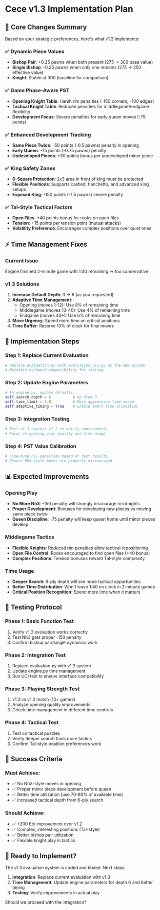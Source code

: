 # Cece v1.3 Implementation Plan

## 🎯 Core Changes Summary

Based on your strategic preferences, here's what v1.3 implements:

### ✅ **Dynamic Piece Values** 
- **Bishop Pair**: +0.25 pawns when both present (275 → 300 base value)
- **Single Bishop**: -0.25 pawns when only one remains (275 → 250 effective value)  
- **Knight**: Stable at 300 (baseline for comparison)

### ✅ **Game Phase-Aware PST**
- **Opening Knight Table**: Harsh rim penalties (-150 corners, -100 edges)
- **Tactical Knight Table**: Reduced penalties for middlegame/endgame flexibility
- **Development Focus**: Severe penalties for early queen moves (-75 points)

### ✅ **Enhanced Development Tracking**
- **Same Piece Twice**: -50 points (-0.5 pawns) penalty in opening
- **Early Queen**: -75 points (-0.75 pawns) penalty  
- **Undeveloped Pieces**: +30 points bonus per undeveloped minor piece

### ✅ **King Safety Zones**
- **6-Square Protection**: 2x3 area in front of king must be protected
- **Flexible Positions**: Supports castled, fianchetto, and advanced king setups
- **Exposed King**: -150 points (-1.5 pawns) severe penalty

### ✅ **Tal-Style Tactical Factors**
- **Open Files**: +40 points bonus for rooks on open files
- **Tension**: +15 points per tension point (mutual attacks)
- **Volatility Preference**: Encourages complex positions over quiet ones

## ⚡ **Time Management Fixes**

### Current Issue
Engine finished 2-minute game with 1:40 remaining → too conservative

### v1.3 Solutions

1. **Increase Default Depth**: 3 → 6 (as you requested)
2. **Adaptive Time Management**: 
   - Opening (moves 1-12): Use 8% of remaining time
   - Middlegame (moves 13-40): Use 4% of remaining time  
   - Endgame (moves 40+): Use 6% of remaining time
3. **Move Urgency**: Spend more time on critical positions
4. **Time Buffer**: Reserve 10% of clock for final moves

## 🔧 **Implementation Steps**

### Step 1: Replace Current Evaluation
```python
# Replace evaluation.py with evaluation_v13.py as the new system
# Maintain backward compatibility for testing
```

### Step 2: Update Engine Parameters  
```python
# In engine.py, update defaults:
self.search_depth = 6          # Up from 3
self.time_limit = 8.0          # More aggressive time usage
self.adaptive_timing = True    # Enable smart time allocation
```

### Step 3: Integration Testing
```python
# Test v1.3 against v1.2 to verify improvements
# Focus on opening play quality and time usage
```

### Step 4: PST Value Calibration
```python
# Fine-tune PST penalties based on test results
# Ensure Nh3-style moves are properly discouraged
```

## 📊 **Expected Improvements**

### Opening Play
- **No More Nh3**: -150 penalty will strongly discourage rim knights
- **Proper Development**: Bonuses for developing new pieces vs moving same piece twice
- **Queen Discipline**: -75 penalty will keep queen home until minor pieces develop

### Middlegame Tactics  
- **Flexible Knights**: Reduced rim penalties allow tactical repositioning
- **Open File Control**: Rooks encouraged to find open files (+40 bonus)
- **Complex Positions**: Tension bonuses reward Tal-style complexity

### Time Usage
- **Deeper Search**: 6-ply depth will see more tactical opportunities
- **Better Time Distribution**: Won't leave 1:40 on clock in 2-minute games
- **Critical Position Recognition**: Spend more time when it matters

## 🧪 **Testing Protocol**

### Phase 1: Basic Function Test
1. Verify v1.3 evaluation works correctly
2. Test Nh3 gets proper -150 penalty  
3. Confirm bishop pair/single dynamics work

### Phase 2: Integration Test
1. Replace evaluation.py with v1.3 system
2. Update engine.py time management
3. Run UCI test to ensure interface compatibility

### Phase 3: Playing Strength Test
1. v1.3 vs v1.2 match (10+ games)
2. Analyze opening quality improvements
3. Check time management in different time controls

### Phase 4: Tactical Test
1. Test on tactical puzzles
2. Verify deeper search finds more tactics  
3. Confirm Tal-style position preferences work

## 🎯 **Success Criteria**

### Must Achieve:
- ✅ No Nh3-style moves in opening
- ✅ Proper minor piece development before queen
- ✅ Better time utilization (use 70-80% of available time)
- ✅ Increased tactical depth from 6-ply search

### Should Achieve:
- ✅ +200 Elo improvement over v1.2
- ✅ Complex, interesting positions (Tal-style)
- ✅ Better bishop pair utilization
- ✅ Flexible knight play in tactics

## 🚀 **Ready to Implement?**

The v1.3 evaluation system is coded and tested. Next steps:
1. **Integration**: Replace current evaluation with v1.3
2. **Time Management**: Update engine parameters for depth 6 and better timing
3. **Testing**: Verify improvements in actual play

Should we proceed with the integration?
